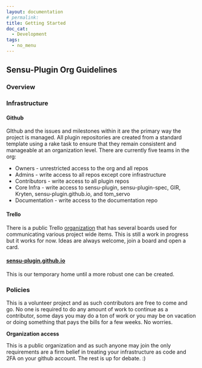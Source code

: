 ```yaml
---
layout: documentation
# permalink:
title: Getting Started
doc_cat:
  - Development
tags:
  - no_menu
---
```



## Sensu-Plugin Org Guidelines

### Overview

### Infrastructure

#### Github

GIthub and the issues and milestones within it are the primary way the project is managed.  All plugin repositories are created from a standard template using a rake task to ensure that they remain consistent and manageable at an organization level.  There are currently five teams in the org:

* Owners - unrestricted access to the org and all repos
* Admins - write access to all repos except core infrastructure
* Contributors - write access to all plugin repos
* Core Infra - write access to sensu-plugin, sensu-plugin-spec, GIR, Kryten, sensu-plugin.github.io, and tom_servo
* Documentation - write access to the documentation repo

#### Trello

There is a public Trello [organization](https://trello.com/sensuplugins) that has several boards used for communicating various project wide items.  This is still a work in progress but it works for now.  Ideas are always welcome, join a board and open a card.

#### [sensu-plugin.github.io](http://sensu-plugins.github.io/)

This is our temporary home until a more robust one can be created.

### Policies

This is a volunteer project and as such contributors are free to come and go.  No one is required to do any amount of work to continue as a contributor, some days you may do a ton of work or you may be on vacation or doing something that pays the bills for a few weeks.  No worries.

**Organization access**

This is a public organization and as such anyone may join the only requirements are a firm belief in treating your infrastructure as code and 2FA on your github account.  The rest is up for debate. :)
